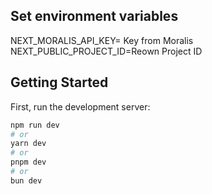 ## Set environment variables

NEXT_MORALIS_API_KEY= Key from Moralis
NEXT_PUBLIC_PROJECT_ID=Reown Project ID

## Getting Started

First, run the development server:

```bash
npm run dev
# or
yarn dev
# or
pnpm dev
# or
bun dev
```
